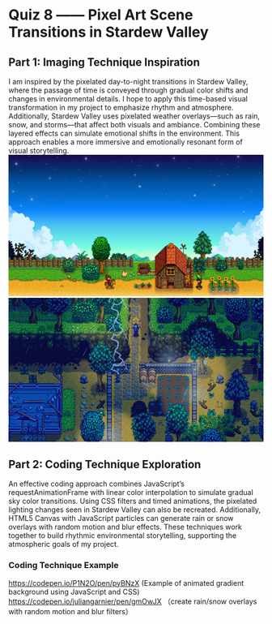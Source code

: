 # Quiz 8 —— Pixel Art Scene Transitions in Stardew Valley
##  Part 1: Imaging Technique Inspiration
I am inspired by the pixelated day-to-night transitions in Stardew Valley, where the passage of time is conveyed through gradual color shifts and changes in environmental details. I hope to apply this time-based visual transformation in my project to emphasize rhythm and atmosphere. Additionally, Stardew Valley uses pixelated weather overlays—such as rain, snow, and storms—that affect both visuals and ambiance. Combining these layered effects can simulate emotional shifts in the environment. This approach enables a more immersive and emotionally resonant form of visual storytelling.
![An image of the Stardew Vally](readmeImages/stardew-valley_1920x1080.webp)
![An image of the Stardew Vally](readmeImages/StardewValley_11.png)

## Part 2: Coding Technique Exploration
An effective coding approach combines JavaScript’s requestAnimationFrame with linear color interpolation to simulate gradual sky color transitions. Using CSS filters and timed animations, the pixelated lighting changes seen in Stardew Valley can also be recreated. Additionally, HTML5 Canvas with JavaScript particles can generate rain or snow overlays with random motion and blur effects. These techniques work together to build rhythmic environmental storytelling, supporting the atmospheric goals of my project.
### Coding Technique Example
https://codepen.io/P1N2O/pen/pyBNzX
(Example of animated gradient background using JavaScript and CSS)
https://codepen.io/juliangarnier/pen/gmOwJX
（create rain/snow overlays with random motion and blur filters）
